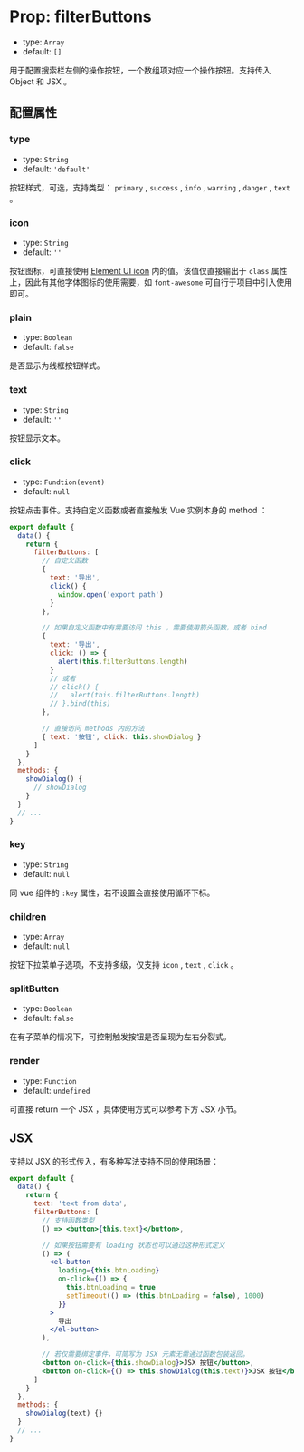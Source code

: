 # Prop: filterButtons

- type: `Array`
- default: `[]`

用于配置搜索栏左侧的操作按钮，一个数组项对应一个操作按钮。支持传入 Object 和 JSX 。

## 配置属性

### type

- type: `String`
- default: `'default'`

按钮样式，可选，支持类型： `primary` , `success` , `info` , `warning` , `danger` , `text` 。

### icon

- type: `String`
- default: `''`

按钮图标，可直接使用 [Element UI icon](http://element.eleme.io/#/zh-CN/component/icon) 内的值。该值仅直接输出于 `class` 属性上，因此有其他字体图标的使用需要，如 `font-awesome` 可自行于项目中引入使用即可。

### plain

- type: `Boolean`
- default: `false`

是否显示为线框按钮样式。

### text

- type: `String`
- default: `''`

按钮显示文本。

### click

- type: `Fundtion(event)`
- default: `null`

按钮点击事件。支持自定义函数或者直接触发 Vue 实例本身的 method ：

```js
export default {
  data() {
    return {
      filterButtons: [
        // 自定义函数
        {
          text: '导出',
          click() {
            window.open('export path')
          }
        },

        // 如果自定义函数中有需要访问 this ，需要使用箭头函数，或者 bind
        {
          text: '导出',
          click: () => {
            alert(this.filterButtons.length)
          }
          // 或者
          // click() {
          //   alert(this.filterButtons.length)
          // }.bind(this)
        },

        // 直接访问 methods 内的方法
        { text: '按钮', click: this.showDialog }
      ]
    }
  },
  methods: {
    showDialog() {
      // showDialog
    }
  }
  // ...
}
```

### key

- type: `String`
- default: `null`

同 vue 组件的 `:key` 属性，若不设置会直接使用循环下标。

### children

- type: `Array`
- default: `null`

按钮下拉菜单子选项，不支持多级，仅支持 `icon` , `text` , `click` 。

### splitButton

- type: `Boolean`
- default: `false`

在有子菜单的情况下，可控制触发按钮是否呈现为左右分裂式。

### render

- type: `Function`
- default: `undefined`

可直接 return 一个 JSX ，具体使用方式可以参考下方 JSX 小节。

## JSX

支持以 JSX 的形式传入，有多种写法支持不同的使用场景：

```jsx
export default {
  data() {
    return {
      text: 'text from data',
      filterButtons: [
        // 支持函数类型
        () => <button>{this.text}</button>,

        // 如果按钮需要有 loading 状态也可以通过这种形式定义
        () => (
          <el-button
            loading={this.btnLoading}
            on-click={() => {
              this.btnLoading = true
              setTimeout(() => (this.btnLoading = false), 1000)
            }}
          >
            导出
          </el-button>
        ),

        // 若仅需要绑定事件，可简写为 JSX 元素无需通过函数包装返回。
        <button on-click={this.showDialog}>JSX 按钮</button>,
        <button on-click={() => this.showDialog(this.text)}>JSX 按钮</button>
      ]
    }
  },
  methods: {
    showDialog(text) {}
  }
  // ...
}
```
